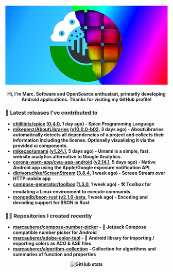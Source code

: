 <p align="center">
	<img src="https://raw.githubusercontent.com/marcauberer/marcauberer/master/images/frontpage-image.jpg">
	<br><br>
	<b>Hi, I'm Marc. Software and OpenSource enthusiast, primarily developing Android applications. Thanks for visiting my GitHub profile!
</p>

### 🚀 Latest releases I've contributed to


- [chillibits/spice](https://github.com/chillibits/spice) ([0.4.0](https://github.com/chillibits/spice/releases/tag/0.4.0), 1 day ago) - Spice Programming Language
- [mikepenz/AboutLibraries](https://github.com/mikepenz/AboutLibraries) ([v10.0.0-b02](https://github.com/mikepenz/AboutLibraries/releases/tag/v10.0.0-b02), 3 days ago) - AboutLibraries automatically detects all dependencies of a project and collects their information including the license. Optionally visualising it via the provided ui components.
- [mikecao/umami](https://github.com/mikecao/umami) ([v1.24.1](https://github.com/mikecao/umami/releases/tag/v1.24.1), 5 days ago) - Umami is a simple, fast, website analytics alternative to Google Analytics.
- [corona-warn-app/cwa-app-android](https://github.com/corona-warn-app/cwa-app-android) ([v2.14.1](https://github.com/corona-warn-app/cwa-app-android/releases/tag/v2.14.1), 5 days ago) - Native Android app using the Apple/Google exposure notification API.
- [dkrivoruchko/ScreenStream](https://github.com/dkrivoruchko/ScreenStream) ([3.8.4](https://github.com/dkrivoruchko/ScreenStream/releases/tag/3.8.4), 1 week ago) - Screen Stream over HTTP mobile app
- [compose-generator/toolbox](https://github.com/compose-generator/toolbox) ([1.3.0](https://github.com/compose-generator/toolbox/releases/tag/1.3.0), 1 week ago) - 🛠️ Toolbox for emulating a Linux environment to execute commands
- [mongodb/bson-rust](https://github.com/mongodb/bson-rust) ([v2.1.0-beta](https://github.com/mongodb/bson-rust/releases/tag/v2.1.0-beta), 1 week ago) - Encoding and decoding support for BSON in Rust

### 👨‍💻 Repositories I created recently
- [marcauberer/compose-number-picker](https://github.com/marcauberer/compose-number-picker) - 🔢 Jetpack Compose compatible number picker for Android
- [marcauberer/adobe-color-tool](https://github.com/marcauberer/adobe-color-tool) - 🎨 Android library for importing / exporting colors as ACO &amp; ASE files
- [marcauberer/algorithm-collection](https://github.com/marcauberer/algorithm-collection) - Collection for algorithms and summaries of function and properties

<p align="center">
	<img src="https://github-readme-stats.vercel.app/api?username=marcauberer&show_icons=true&theme=dark" alt="GitHub stats">
</p>
